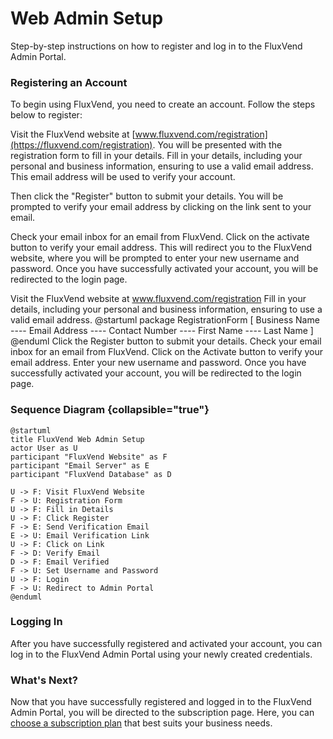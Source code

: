 # Web Admin Setup

<link-summary>
 Step-by-step instructions on how to register and log in to the FluxVend Admin Portal.
</link-summary>

### Registering an Account
To begin using FluxVend, you need to create an account. Follow the steps below to register:

Visit the FluxVend website at [www.fluxvend.com/registration](https://fluxvend.com/registration). You will be presented with the registration form to fill in your details.
Fill in your details, including your personal and business information, ensuring to use a valid email address. This email address will be used to verify your account.



Then click the "Register" button to submit your details. 
You will be prompted to verify your email address by clicking on the link sent to your email.


Check your email inbox for an email from FluxVend. Click on the activate button to verify your email address.
This will redirect you to the FluxVend website, where you will be prompted to enter your new username and password.
Once you have successfully activated your account, you will be redirected to the login page.

<procedure title="Registration Procedure" id="registration-procedure">
    <step>Visit the FluxVend website at <a href="https://fluxvend.com/registration">www.fluxvend.com/registration</a></step>
    <step> Fill in your details, including your personal and business information, ensuring to use a valid email address.
        <code-block lang="plantuml">
            @startuml
            package RegistrationForm [
                Business Name
                ----
                Email Address
                ----
                Contact Number
                ----
                First Name
                ----
                Last Name
            ]
            @enduml
        </code-block>
    </step>
    <step>Click the <control>Register</control> button to submit your details.</step>
    <step>Check your email inbox for an email from FluxVend.</step>
    <step>Click on the <control>Activate</control> button to verify your email address.</step>
    <step>Enter your new <control>username</control> and <control>password</control>.</step>
    <step>Once you have successfully activated your account, you will be redirected to the login page.</step>
</procedure>

### Sequence Diagram {collapsible="true"}

```plantuml
@startuml
title FluxVend Web Admin Setup
actor User as U
participant "FluxVend Website" as F
participant "Email Server" as E
participant "FluxVend Database" as D

U -> F: Visit FluxVend Website
F -> U: Registration Form
U -> F: Fill in Details
U -> F: Click Register
F -> E: Send Verification Email
E -> U: Email Verification Link
U -> F: Click on Link
F -> D: Verify Email
D -> F: Email Verified
F -> U: Set Username and Password
U -> F: Login
F -> U: Redirect to Admin Portal
@enduml

```

### Logging In
After you have successfully registered and activated your account, you can log in to the FluxVend Admin Portal using your newly created credentials.

### What's Next?
<p>Now that you have successfully registered and logged in to the FluxVend Admin Portal, you will be directed to the subscription page. Here, you can <a href="Subscription-Process.md">choose a subscription plan</a> that best suits your business needs.</p>
